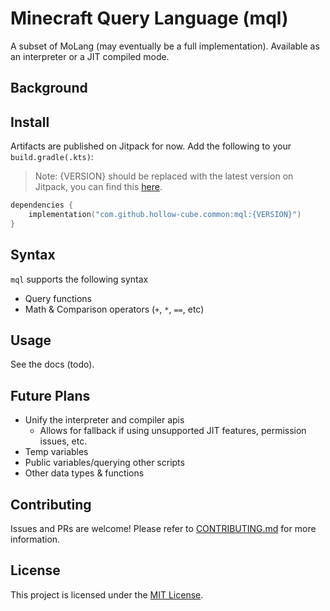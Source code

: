 # Minecraft Query Language (mql)

A subset of MoLang (may eventually be a full implementation). Available as an interpreter or a JIT compiled mode.

## Background

## Install

Artifacts are published on Jitpack for now. Add the following to your `build.gradle(.kts)`:

> Note: {VERSION} should be replaced with the latest version on Jitpack, you can find
> this [here](https://jitpack.io/#hollow-cube/common).

```kotlin
dependencies {
    implementation("com.github.hollow-cube.common:mql:{VERSION}")
}
```

## Syntax

`mql` supports the following syntax

* Query functions
* Math & Comparison operators (`+`, `*`, `==`, etc)

## Usage

See the docs (todo).

## Future Plans

* Unify the interpreter and compiler apis
    * Allows for fallback if using unsupported JIT features, permission issues, etc.
* Temp variables
* Public variables/querying other scripts
* Other data types & functions

## Contributing

Issues and PRs are welcome! Please refer to [CONTRIBUTING.md](../../CONTRIBUTING.md) for more information.

## License

This project is licensed under the [MIT License](../../LICENSE).
